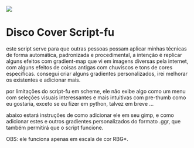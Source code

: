 [<img src="https://img.shields.io/github/languages/code-size/fabriciocybershell/Filter-Disco">](https://img.shields.io/github/languages/code-size/fabriciocybershell/Filter-Disco)

# Disco Cover Script-fu
este script serve para que outras pessoas possam aplicar minhas técnicas de forma automática, padronizada e procedimental, a intenção é replicar alguns efeitos com gradient-map que vi em imagens diversas pela internet, com alguns efeitos de coisas antigas com chuviscos e tons de cores específicas. consegui criar alguns gradientes personalizados, irei melhorar os existentes e adicionar mais.

por limitações do script-fu em scheme, ele não exibe algo como um menu com seleções visuais interessantes e mais intuitivas com pre-thumb como eu gostaria, exceto se eu fizer em python, talvez em breve ...

abaixo estará instruções de como adicionar ele em seu gimp, e como adicionar estes e outros gradientes personalizados do formato .ggr, que também permitirá que o script funcione.

OBS: ele funciona apenas em escala de cor RBG*.
